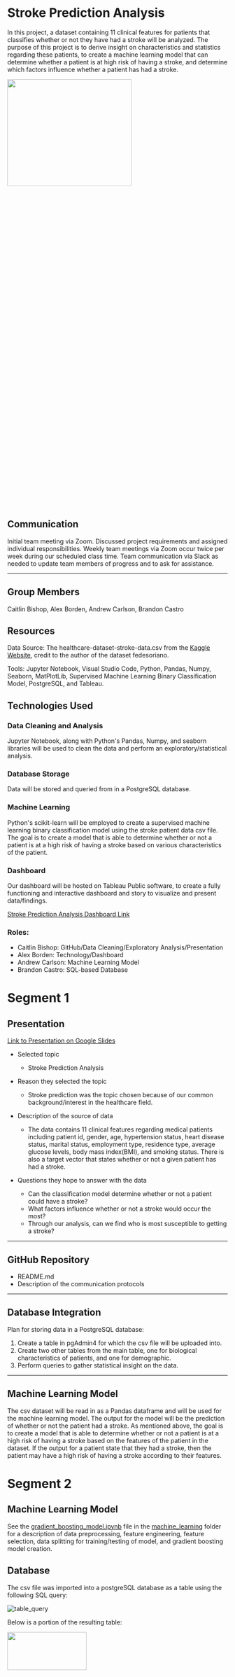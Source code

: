 # Stroke Prediction Analysis

In this project, a dataset containing 11 clinical features for patients that classifies whether or not they have had a stroke will be analyzed. The purpose of this project is to derive insight on characteristics and statistics regarding these patients, to create a machine learning model that can determine whether a patient is at high risk of having a stroke, and determine which factors influence whether a patient has had a stroke.


<img src="https://github.com/bishopce16/stroke_prediction_analysis/blob/main/images/READMe%20Backround%20Image.png"  width="75%" height="25%">


## Communication

Initial team meeting via Zoom. Discussed project requirements and assigned individual responsibilities.
Weekly team meetings via Zoom occur twice per week during our scheduled class time.
Team communication via Slack as needed to update team members of progress and to ask for assistance.

---

## Group Members

Caitlin Bishop,
Alex Borden,
Andrew Carlson,
Brandon Castro

## Resources

Data Source: The healthcare-dataset-stroke-data.csv from the [Kaggle Website](https://www.kaggle.com/datasets/fedesoriano/stroke-prediction-dataset?resource=download), credit to the author of the dataset fedesoriano.

Tools: Jupyter Notebook, Visual Studio Code, Python, Pandas, Numpy, Seaborn, MatPlotLib, Supervised Machine Learning Binary Classification Model, PostgreSQL, and Tableau.<br/>

## Technologies Used

### Data Cleaning and Analysis
Jupyter Notebook, along with Python's Pandas, Numpy, and seaborn libraries will be used to clean the data and perform an exploratory/statistical analysis. 

### Database Storage
Data will be stored and queried from in a PostgreSQL database.

### Machine Learning
Python's scikit-learn will be employed to create a supervised machine learning binary classification model using the stroke patient data csv file. The goal is to create a model that is able to determine whether or not a patient is at a high risk of having a stroke based on various characteristics of the patient.

### Dashboard
Our dashboard will be hosted on Tableau Public software, to create a fully functioning and interactive dashboard and story to visualize and present data/findings. 

[Stroke Prediction Analysis Dashboard Link](https://public.tableau.com/views/StrokePredictionInteractiveDashboard/StrokePredictionInteractiveDashboard?:language=en-US&publish=yes&:display_count=n&:origin=viz_share_link)

### **Roles:** 
* Caitlin Bishop: GitHub/Data Cleaning/Exploratory Analysis/Presentation
* Alex Borden: Technology/Dashboard
* Andrew Carlson: Machine Learning Model 
* Brandon Castro: SQL-based Database


# Segment 1


## Presentation

[Link to Presentation on Google Slides](https://docs.google.com/presentation/d/1cDEaOqquFxIjPL7FS63isOqBU7swg3fR8Z7BzpkdH48/edit?usp=sharing)

* Selected topic
    * Stroke Prediction Analysis

* Reason they selected the topic
    * Stroke prediction was the topic chosen because of our common background/interest in the healthcare field. 

* Description of the source of data
    * The data contains 11 clinical features regarding medical patients including patient id, gender, age, hypertension status,	heart disease status, marital status, employment type, residence type, average glucose levels, body mass index(BMI), and smoking status. There is also a target vector that states whether or not a given patient has had a stroke.

* Questions they hope to answer with the data
    * Can the classification model determine whether or not a patient could have a stroke?
    * What factors influence whether or not a stroke would occur the most?
    * Through our analysis, can we find who is most susceptible to getting a stroke? 

---

## GitHub Repository 

* README.md
* Description of the communication protocols

---

## Database Integration 
Plan for storing data in a PostgreSQL database: <br/>

1. Create a table in pgAdmin4 for which the csv file will be uploaded into.
2. Create two other tables from the main table, one for biological characteristics of patients, and one for demographic.
3. Perform queries to gather statistical insight on the data.

---

## Machine Learning Model

The csv dataset will be read in as a Pandas dataframe and will be used for the machine learning model. The output for the model will be the prediction of whether or not the patient had a stroke. As mentioned above, the goal is to create a model that is able to determine whether or not a patient is at a high risk of having a stroke based on the features of the patient in the dataset. If the output for a patient state that they had a stroke, then the patient may have a high risk of having a stroke according to their features.<br/>

# Segment 2

## Machine Learning Model

See the [gradient_boosting_model.ipynb](https://github.com/bishopce16/stroke_prediction_analysis/blob/main/Machine_Learning/gradient_boosting_model.ipynb) file in the [machine_learning](https://github.com/bishopce16/stroke_prediction_analysis/tree/main/Machine_Learning) folder for a description of data preprocessing, feature engineering, feature selection, data splitting for training/testing of model, and gradient boosting model creation.  

##  Database 

The csv file was imported into a postgreSQL database as a table using the following SQL query:<br/>

![table_query](./images/csv_to_database.png)<br/>

Below is a portion of the resulting table:<br/>

<img src="https://github.com/bishopce16/stroke_prediction_analysis/blob/main/images/Stroke-analysis%20table.png" width="60%" height="15%">


## Story & Dashboard 

We will be utilizing Tableau Public to create a story-based dashboard in combination with an interactive dashboard. 

[Stroke Prediction Analysis Story Link](https://public.tableau.com/views/StrokePredictionAnalysisStory/StrokePredictionAnalysisStory?:language=en-US&publish=yes&:display_count=n&:origin=viz_share_link)

Here is a sneak peak of the story points we will using inside Tableau. 

### BMI Calculator 

<img src="https://github.com/bishopce16/stroke_prediction_analysis/blob/main/images/BMI%20%26%20Glucose%20Calculator%20.png"  width="50%" height="10%">

### Age vs Stroke

<img src="https://github.com/bishopce16/stroke_prediction_analysis/blob/main/images/Age%20vs%20Stroke.png"  width="50%" height="10%">

### Stroke Percentage of Marital Status 

<img src="https://github.com/bishopce16/stroke_prediction_analysis/blob/main/images/Ever%20married%20before.png" width="50%" height="10%">

## Interactive Dashboard 

Our interactive dashboard created in Tableau includes 8 different correlations for identifying trends in the stroke dataset includes the following:

* Averages
* Age & Stroke
* Gender & Work Type 
* Heart Disease and Hypertension
* Impact of Marriage 
* Impact of Residence Type
* Impact of Smoking Status
* BMI & Glucose Calculators

This dashboard is fully functional with a Gender & Work Type bar chart that identifies trends of stroke predictions in Male and Females.

<img src="https://github.com/bishopce16/stroke_prediction_analysis/blob/main/images/Stroke%20Prediction%20Interactive%20Dashboard%20Tableau%20.png"  width="70%" height="20%">

[Stroke Prediction Analysis Dashboard Link](https://public.tableau.com/views/StrokePredictionInteractiveDashboard/StrokePredictionInteractiveDashboard?:language=en-US&publish=yes&:display_count=n&:origin=viz_share_link)

# Segment 3

## Machine Learning Model

See the [gradient_boosting_model.ipynb](https://github.com/bishopce16/stroke_prediction_analysis/blob/main/Machine_Learning/gradient_boosting_model.ipynb) file in the [machine_learning](https://github.com/bishopce16/stroke_prediction_analysis/tree/main/Machine_Learning) folder for optimization methods used for the model, results after optimization, determination of feature importances, and conclusion of the machine learning analysis.

## Story & Dashboard 

Finalized the Dashboard/Story and added Exploratory Analysis and Machine Learning to show importance within the Tableau story. 

### Exploratory Analysis

<img src="https://github.com/bishopce16/stroke_prediction_analysis/blob/main/images/Tableau%20Exploratory%20Analysis.png"  width="60%" height="25%">

### Machine Learning

<img src="https://github.com/bishopce16/stroke_prediction_analysis/blob/main/images/Tableau%20Machine%20Learning.png"  width="60%" height="25%">

### Finalized Dashboard

<img src="https://github.com/bishopce16/stroke_prediction_analysis/blob/main/images/Stroke%20Prediction%20Interactive%20Dashboard%20Tableau%20Finalized.png"  width="80%" height="25%">

## Database

SQL Script tables [ERD_DB_creation.sql](https://github.com/bishopce16/stroke_prediction_analysis/tree/main/Database)

Below are portions of the resulting tables

<img src="https://github.com/bishopce16/stroke_prediction_analysis/blob/main/images/Biological_features.png" width="80%" height="25%">

<img src="https://github.com/bishopce16/stroke_prediction_analysis/blob/main/images/Demographic_features.png" width="80%" height="25%">


# Segment 4

Final Presentation

[Stroke Prediction Analysis Dashboard Link](https://public.tableau.com/views/StrokePredictionInteractiveDashboard/StrokePredictionInteractiveDashboard?:language=en-US&publish=yes&:display_count=n&:origin=viz_share_link)
